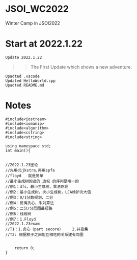 # JSOI_WC2022
 Winter Camp in JSOI2022
# Start at 2022.1.22
``` Update 2022.1.22 ```
>> The First Update which shows a new adventure.
```
Upadted .vscode
Updated HelloWorld.cpp
Upadted README.md
```
# Notes
```
#include<iostream>
#include<iomanip>
#include<algorithm>
#include<cstring>
#include<string>

using namespace std;
int main(){


//2022.1.23图论
//先用dijkstra,再用spfa
//floyd   就是简单
//最小生成树的选的 边权 的序列是唯一的
//例1：dfs，最小生成树，乘法原理
//例2：最小生成树，次小生成树，LCA维护次大值
//例3：0/1分数规划，二分
//例4：反悔贪心，朱刘算法
//例5：二分/分层图最短路
//例6：线段树
//例7：1.Floyd  
//2022.1.23exam
//T1：1.贪心（part secore）    2.并查集
//T2: 根据棋子之间能互相吃的关系建有向图


    return 0;
}
```
